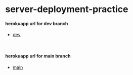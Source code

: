 # server-deployment-practice

#### herokuapp url for dev branch

* [dev](https://raghad-server-deploy-dev.herokuapp.com/)

<br>

#### herokuapp url for main branch

* [main](https://raghad-server-deploy-prod.herokuapp.com/)